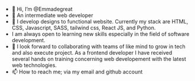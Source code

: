 - 👋 Hi, I’m @Emmadegreat
- 👀 An intermediate web developer
- 🌱 I develop designs to functional website. Currently my stack are HTML, CSS, Javascript, SASS, tailwind css, React JS, and Python.
-    I am always open to learning new skills especially in the field of software development.
- 💞️ I look forward to collaborating with teams of like mind to grow in tech and also execute project.
    As a frontend developer I have received several hands on training concerning web developement with the latest web technologies.
- 📫 How to reach me; via my email and github account

<!---
Emmadegreat/Emmadegreat is a ✨ special ✨ repository because its `README.md` (this file) appears on your GitHub profile.
You can click the Preview link to take a look at your changes.
--->
